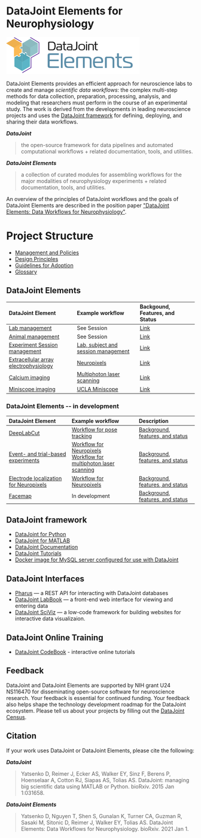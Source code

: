 # DataJoint Elements for Neurophysiology

![Logo](https://raw.githubusercontent.com/datajoint/datajoint.org/0a05cf5c2530a3595a13fc11f6abac64746d845d/static/images/elements-logo.png)

DataJoint Elements provides an efficient approach for neuroscience labs
to create and manage _scientific data workflows_: the complex multi-step methods
for data collection, preparation, processing, analysis, and modeling that
researchers must perform in the course of an experimental study. The work is
derived from the developments in leading neuroscience projects and uses the
[DataJoint framework](https://datajoint.org) for defining, deploying, and
sharing their data workflows.

**_DataJoint_**

> the open-source framework for data pipelines and automated computational
> workflows + related documentation, tools, and utilities.

**_DataJoint Elements_**

> a collection of curated modules for assembling workflows for the major
> modalities of neurophysiology experiments + related documentation, tools, and
> utilities.

An overview of the principles of DataJoint workflows and the goals of DataJoint 
Elements are described in the position paper
["DataJoint Elements: Data Workflows for Neurophysiology"](https://www.biorxiv.org/content/10.1101/2021.03.30.437358v2).

# Project Structure
- [Management and Policies](management/plan.md)
- [Design Principles](usage/design-principles.md)
- [Guidelines for Adoption](usage/adopt.md)
- [Glossary](usage/glossary.md)

## DataJoint Elements

| DataJoint Element | Example workflow | Backgound, Features, and Status |
|:-|:-|:-|
| [Lab management](https://github.com/datajoint/element-lab) | See Session | [Link](description/lab.md) |
| [Animal management](https://github.com/datajoint/element-animal) | See Session | [Link](description/animal.md) |
| [Experiment Session management](https://github.com/datajoint/element-session) | [Lab, subject and session management](https://github.com/datajoint/workflow-session) | [Link](description/session.md) |
| [Extracellular array electrophysiology](https://github.com/datajoint/element-array-ephys) | [Neuropixels](https://github.com/datajoint/workflow-array-ephys) | [Link](description/array_ephys.md) |
| [Calcium imaging](https://github.com/datajoint/element-calcium-imaging) | [Multiphoton laser scanning](https://github.com/datajoint/workflow-calcium-imaging) | [Link](description/calcium_imaging.md) |
| [Miniscope imaging](https://github.com/datajoint/element-miniscope) | [UCLA Miniscope](https://github.com/datajoint/workflow-miniscope) | [Link](description/miniscope.md) |


### DataJoint Elements -- in development
| DataJoint Element | Example workflow | Description |
|:-|:-|:-|
| [DeepLabCut](https://github.com/datajoint/element-deeplabcut) | [Workflow for pose tracking](https://github.com/datajoint/workflow-deeplabcut) | [Background, features, and status](description/deeplabcut.md) |
| [Event- and trial-based experiments](https://github.com/datajoint/element-event) | [Workflow for Neuropixels](https://github.com/datajoint/workflow-array-ephys) <br/> [Workflow for multiphoton laser scanning](https://github.com/datajoint/workflow-calcium-imaging) | [Background, features, and status](description/event.md) |
| [Electrode localization for Neuropixels](https://github.com/datajoint/element-electrode-localization) | [Workflow for Neuropixels](https://github.com/datajoint/workflow-array-ephys) | [Background, features, and status](description/electrode_localization.md) |
| [Facemap](https://github.com/datajoint/element-facemap)  |  In development |  [Background, features, and status](description/facemap.md) |


## DataJoint framework
- [DataJoint for Python](https://github.com/datajoint/datajoint-python)
- [DataJoint for MATLAB](https://github.com/datajoint/datajoint-matlab)
- [DataJoint Documentation](https://docs.datajoint.org)
- [DataJoint Tutorials](https://tutorials.datajoint.io)
- [Docker image for MySQL server configured for use with DataJoint](https://github.com/datajoint/mysql-docker)

## DataJoint Interfaces
- [Pharus](https://github.com/datajoint/pharus) — a REST API for interacting
  with DataJoint databases
- [DataJoint LabBook](https://github.com/datajoint/datajoint-labbook) — a
  front-end web interface for viewing and entering data
- [DataJoint SciViz](https://github.com/datajoint/sci-viz) — a low-code 
  framework for building websites for interactive data visualizaion.

## DataJoint Online Training

- [DataJoint CodeBook](https://codebook.datajoint.io) - interactive online tutorials

## Feedback

DataJoint and DataJoint Elements are supported by NIH grant U24 NS116470 for disseminating open-source software for neuroscience research.  Your feedback is essential for continued funding.  Your feedback also helps shape the technology development roadmap for the DataJoint ecosystem.  Please tell us about your projects by filling out the [DataJoint Census](https://community.datajoint.io).

## Citation

If your work uses DataJoint or DataJoint Elements, please cite the following:

**_DataJoint_**
> Yatsenko D, Reimer J, Ecker AS, Walker EY, Sinz F, Berens P, Hoenselaar A, Cotton RJ, 
> Siapas AS, Tolias AS. DataJoint: managing big scientific data using MATLAB or Python. 
> bioRxiv. 2015 Jan 1:031658.


**_DataJoint Elements_**
> Yatsenko D, Nguyen T, Shen S, Gunalan K, Turner CA, Guzman R, Sasaki M, Sitonic D, 
> Reimer J, Walker EY, Tolias AS. DataJoint Elements: Data Workflows for 
> Neurophysiology. bioRxiv. 2021 Jan 1.
